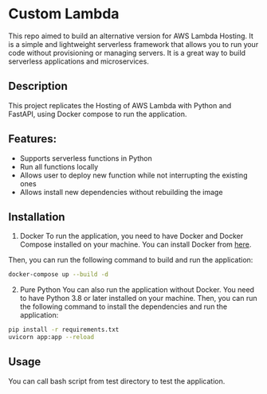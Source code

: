 # Custom Lambda

This repo aimed to build an alternative version for AWS Lambda Hosting. It is a simple and lightweight serverless framework that allows you to run your code without provisioning or managing servers. It is a great way to build serverless applications and microservices.

## Description

This project replicates the Hosting of AWS Lambda with Python and FastAPI, using Docker compose to run the application.

## Features:

- Supports serverless functions in Python
- Run all functions locally
- Allows user to deploy new function while not interrupting the existing ones
- Allows install new dependencies without rebuilding the image

## Installation

1. Docker
   To run the application, you need to have Docker and Docker Compose installed on your machine. You can install Docker from [here](https://docs.docker.com/get-docker/).

Then, you can run the following command to build and run the application:

```bash
docker-compose up --build -d
```

2. Pure Python
   You can also run the application without Docker. You need to have Python 3.8 or later installed on your machine. Then, you can run the following command to install the dependencies and run the application:

```bash
pip install -r requirements.txt
uvicorn app:app --reload
```

## Usage

You can call bash script from test directory to test the application.

